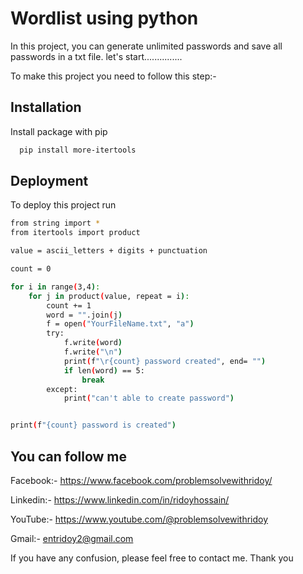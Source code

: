 
# Wordlist using python

In this project, you can generate unlimited passwords and save all passwords in a txt file.
let's start...............

To make this project you need to follow this step:-










## Installation

Install package with pip

```bash
  pip install more-itertools

```
    
## Deployment

To deploy this project run

```bash
from string import *
from itertools import product

value = ascii_letters + digits + punctuation

count = 0

for i in range(3,4):
    for j in product(value, repeat = i):
        count += 1
        word = "".join(j)
        f = open("YourFileName.txt", "a")
        try:
            f.write(word)
            f.write("\n")
            print(f"\r{count} password created", end= "")
            if len(word) == 5:
                break
        except:
            print("can't able to create password")


print(f"{count} password is created")
```


## 







## You can follow me

Facebook:- https://www.facebook.com/problemsolvewithridoy/

Linkedin:- https://www.linkedin.com/in/ridoyhossain/

YouTube:- https://www.youtube.com/@problemsolvewithridoy

Gmail:- entridoy2@gmail.com

If you have any confusion, please feel free to contact me. Thank you

